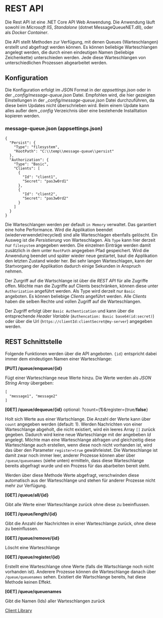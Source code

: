 # REST API

Die Rest API ist eine .NET Core API Web Anwendung. Die Anwendung läuft sowohl im *Microsoft IIS*, *Standalone* (dotnet MessageQueueNET.dll), oder als *Docker Container*.

Die API stellt Methoden zur Verfügung, mit denen Queues (Warteschlangen) erstellt und abgefragt werden können. Es können beliebige Warteschlangen angelegt werden, die durch
einen eindeutigen Namen (beliebige Zeichenkette) unterschieden werden. Jede diese Warteschlangen von unterschiedlichen Prozessen abgearbeitet werden.

## Konfiguration

Die Konfiguration erfolgt im *JSON* Format in der *appsettings.json* oder in der *_config/message-queue.json* Datei. Empfohlen wird, die hier gezeigten Einstellungen in der
*_config/message-queue.json* Datei durchzuführen, da diese beim Updates nicht überschrieben wird. Beim einem Update kann alles außer dem *_config* Verzeichnis über eine
bestehende Installtation kopieren werden.

### message-queue.json (appsettings.json)

```
{
  "Persist": {
    "Type": "filesystem",
    "RootPath": "C:\\temp\\message-queue\\persist"
  },
  "Authorization": {
    "Type": "Basic",
    "Clients": [
      {
        "Id": "client1",
        "Secret": "pas3w0rd1"
      },
      {
        "Id": "client2",
        "Secret": "pas3w0rd2"
      }
    ]
  }
}
```

Die Warteschlangen werden per default `in Memory` verwaltet. Das garantiert eine hohe Performance. Wird die Applikation beendet (wiederverwendet/recycled) sind alle Warteschlagen ebenfalls gelöscht.
Ein Ausweg ist die *Persistierung* von Warteschlagen. Als `Type` kann hier derzeit nur `filesystem` angegeben werden. Die einzelnen Einträge werden damit zusätzlich in dem unter `RootPath` angegeben Pfad gespeichert.
Wird die Anwendung beendet und später wieder neue gestartet, baut die Applikation den letzten Zustand wieder her. Bei sehr langen Warteschlagen, kann der Startvorgang der Applikation dadurch einige Sekunden 
in Anspruch nehmen.

Der Zurgriff auf die Wartschlange ist über die *REST API* für alle Zugriffe offen. Möchte man die Zugriffe auf Clients beschränken, können diese unter `Authorization` angeführt werden. 
Als Type wird derzeit nur `Basic` angeboten. Es können beliebige *Clients* angeführt werden. Alle *Clients* haben die selben Rechte und vollen Zugriff auf die Warteschlangen.

Der Zugriff erfolgt über `Basic Authentication` und kann über die entsprechende *Header Variable* (`Authencation: Basic base64(id:secret)`) oder über die Url (`https://clientId:clientSecret@my-server`) angegeben werden. 

## REST Schnittstelle

Folgende Funktionen werden über die API angeboten. `{id}` entspricht dabei immer dem eindeutigen Namen einer Warteschlange:

**[PUT] /queue/enqueue/{id}**

Fügt einer Warteschlange neue Werte hinzu. Die Werte werden als *JSON String Array* übergeben:

```
[
  "message1", "message2"
]
```

**[GET] /queue/dequeue/{id}** optional: ?count={**1**}&register={true/**false**}

Holt sich Werte aus einer Wartschlange. Die Anzahl der Werte kann über `count` angegeben werden (default: 1). Werden Nachrichten von einer Warteschlange abgeholt, die nicht existiert,
wird ein leeres Array `[]` zurück gegeben. Dadurch wird keine neue Warteschlange mit der angebeben *Id* angelegt. Möchte man eine Warteschlange abfragen und gleichzeitig 
diese Warteschlange auch erstellen, wenn diese noch nicht vorhanden ist, wird das über den Parameter `register=true` gewährleistet. Die Warteschlange ist damit zwar noch immer leer,
anderer Prozesse können aber über `/queue/queuenames` (siehe unten) ermitteln, dass diese Warteschlange bereits abgefragt wurde und ein Prozess für das abarbeiten bereit steht.

Werden über diese Methode Werte abgefragt, verschwinden diese automatisch aus der Warteschlange und stehen für anderer Prozesse nicht mehr zur Verfügung.

**[GET] /queue/all/{id}**

Gibt alle Werte einer Warteschlange zurück ohne diese zu beeinflussen.

**[GET] /queue/length/{id}**

Gibt die Anzahl der Nachrichten in einer Warteschlange zurück, ohne diese zu beeinflussen.

**[GET] /queue/remove/{id}**

Löscht eine Warteschlange

**[GET] /queue/register/{id}**

Erstellt eine Warteschlange ohne Werte (falls die Wartschlange noch nicht vorhanden ist). Anderere Prozesse können die Warteschlange danach über `/queue/queuenames` sehen.
Existiert die Wartschlange bereits, hat diese Methode keinen Effekt.

**[GET] /queue/queuenames**

Gibt die Namen (Ids) aller Warteschlangen zurück

[Client Library](./doc/client/client_de.md)